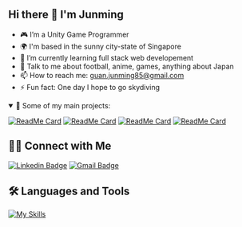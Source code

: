 ## Hi there 👋 I'm Junming

- 🎮 I’m a Unity Game Programmer
- 🌍 I'm based in the sunny city-state of Singapore
- 🌱 I’m currently learning full stack web developement
- 💬 Talk to me about football, anime, games, anything about Japan
- 📫 How to reach me: guan.junming85@gmail.com
- ⚡ Fun fact: One day I hope to go skydiving

<details open>
  <summary>🚀 Some of my main projects:</summary>

  
[![ReadMe Card](https://github-readme-stats.vercel.app/api/pin/?username=guanjunming&repo=deckly)](https://github.com/guanjunming/deckly)
[![ReadMe Card](https://github-readme-stats.vercel.app/api/pin/?username=guanjunming&repo=game-haven)](https://github.com/guanjunming/game-haven)
[![ReadMe Card](https://github-readme-stats.vercel.app/api/pin/?username=guanjunming&repo=buffets-sg)](https://github.com/guanjunming/buffets-sg)
[![ReadMe Card](https://github-readme-stats.vercel.app/api/pin/?username=guanjunming&repo=tetris-game&description_lines_count=3)](https://github.com/guanjunming/tetris-game)

</details>

## 🤝🏻 Connect with Me
[![Linkedin Badge](https://img.shields.io/badge/-guanjunming-blue?style=flat-square&logo=Linkedin&logoColor=white&link=https://www.linkedin.com/in/guan-junming/)](https://www.linkedin.com/in/guan-junming/)
[![Gmail Badge](https://img.shields.io/badge/-guan.junming85@gmail.com-c14438?style=flat-square&logo=Gmail&logoColor=white&link=mailto:guan.junming85@gmail.com)](mailto:guan.junming85@gmail.com)

## 🛠 Languages and Tools
[![My Skills](https://skillicons.dev/icons?i=unity,html,css,javascript,typescript,cs,go,py,php,lua,react,nextjs,tailwind,nodejs,expressjs,flask,mysql,postgres,mongo,git,postman,figma,visualstudio,vscode,rider)](https://skillicons.dev)
